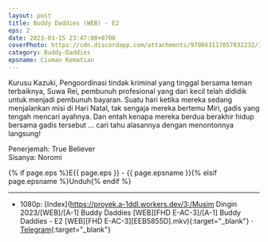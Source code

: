 ```yaml
---
layout: post
title: Buddy Daddies (WEB) - E2
eps: 2
date: 2023-03-15 23:47:00+0700
coverPhoto: https://cdn.discordapp.com/attachments/970663117057032232/1085601280891814028/mpv-shot0210.jpg
category: Buddy-Daddies
epsname: Ciuman Kematian
---
```


Kurusu Kazuki, Pengoordinasi tindak kriminal yang tinggal bersama teman terbaiknya, Suwa Rei, pembunuh profesional yang dari kecil telah dididik untuk menjadi pembunuh bayaran. Suatu hari ketika mereka sedang menjalankan misi di Hari Natal, tak sengaja mereka bertemu Miri, gadis yang tengah mencari ayahnya. Dan entah kenapa mereka berdua berakhir hidup bersama gadis tersebut ... cari tahu alasannya dengan menontonnya langsung!

Penerjemah: True Believer<br>
Sisanya: Noromi<br>

{% if page.eps %}E{{ page.eps }} - {{ page.epsname }}{% elsif page.epsname %}Unduh{% endif %}

---
- 1080p: [Index](https://proyek.a-1ddl.workers.dev/3:/Musim Dingin 2023/[WEB]/[A-1] Buddy Daddies [WEB][FHD E-AC-3]/[A-1] Buddy Daddies - E2 [WEB][FHD E-AC-3][EEB5855D].mkv){:target="_blank"} &middot; [Telegram](https://t.me/a1fansubweeklies/245){:target="_blank"} 
